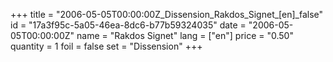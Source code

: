 +++
title = "2006-05-05T00:00:00Z_Dissension_Rakdos_Signet_[en]_false"
id = "17a3f95c-5a05-46ea-8dc6-b77b59324035"
date = "2006-05-05T00:00:00Z"
name = "Rakdos Signet"
lang = ["en"]
price = "0.50"
quantity = 1
foil = false
set = "Dissension"
+++

